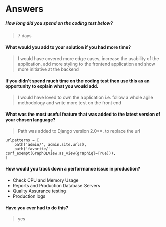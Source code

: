 # Answers
##### How long did you spend on the coding test below?
> 7 days
#### What would you add to your solution if you had more time? 
> I would have covered more edge cases, increase the usability of the application, add more styling to the frontend application and show more initiative at the backend
#### If you didn't spend much time on the coding test then use this as an opportunity to explain what you would add.
> I would have loved to own the application i.e. follow a whole agile methodology and write more test on the front end
#### What was the most useful feature that was added to the latest version of your chosen language?
> Path was added to Django version 2.0>=. to replace the url 
```
urlpatterns = [
    path('admin/', admin.site.urls),
    path('favorite/', csrf_exempt(GraphQLView.as_view(graphiql=True))),
]
```

#### How would you track down a performance issue in production?
- Check CPU and Memory Usage
- Reports and Production Database Servers
- Quality Assurance testing
- Production logs

#### Have you ever had to do this?
> yes
